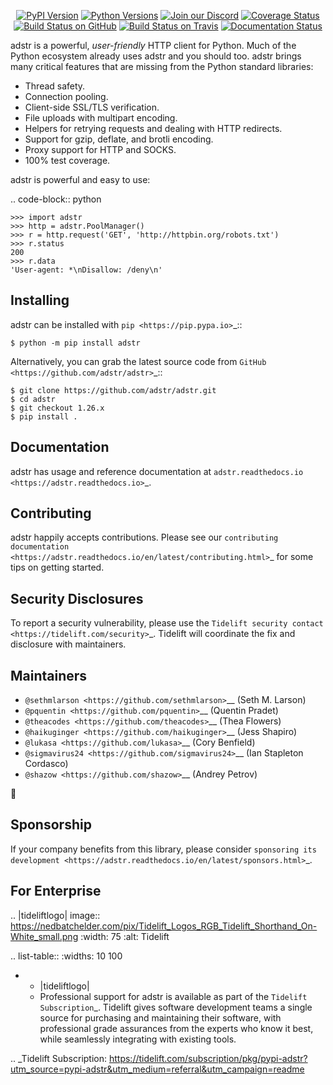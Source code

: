    <p align="center">
      <a href="https://pypi.org/project/adstr"><img alt="PyPI Version" src="https://img.shields.io/pypi/v/adstr.svg?maxAge=86400" /></a>
      <a href="https://pypi.org/project/adstr"><img alt="Python Versions" src="https://img.shields.io/pypi/pyversions/adstr.svg?maxAge=86400" /></a>
      <a href="https://discord.gg/CHEgCZN"><img alt="Join our Discord" src="https://img.shields.io/discord/756342717725933608?color=%237289da&label=discord" /></a>
      <a href="https://codecov.io/gh/adstr/adstr"><img alt="Coverage Status" src="https://img.shields.io/codecov/c/github/adstr/adstr.svg" /></a>
      <a href="https://github.com/adstr/adstr/actions?query=workflow%3ACI"><img alt="Build Status on GitHub" src="https://github.com/adstr/adstr/workflows/CI/badge.svg" /></a>
      <a href="https://travis-ci.org/adstr/adstr"><img alt="Build Status on Travis" src="https://travis-ci.org/adstr/adstr.svg?branch=master" /></a>
      <a href="https://adstr.readthedocs.io"><img alt="Documentation Status" src="https://readthedocs.org/projects/adstr/badge/?version=latest" /></a>
   </p>

adstr is a powerful, *user-friendly* HTTP client for Python. Much of the
Python ecosystem already uses adstr and you should too.
adstr brings many critical features that are missing from the Python
standard libraries:

- Thread safety.
- Connection pooling.
- Client-side SSL/TLS verification.
- File uploads with multipart encoding.
- Helpers for retrying requests and dealing with HTTP redirects.
- Support for gzip, deflate, and brotli encoding.
- Proxy support for HTTP and SOCKS.
- 100% test coverage.

adstr is powerful and easy to use:

.. code-block:: python

    >>> import adstr
    >>> http = adstr.PoolManager()
    >>> r = http.request('GET', 'http://httpbin.org/robots.txt')
    >>> r.status
    200
    >>> r.data
    'User-agent: *\nDisallow: /deny\n'


Installing
----------

adstr can be installed with `pip <https://pip.pypa.io>`_::

    $ python -m pip install adstr

Alternatively, you can grab the latest source code from `GitHub <https://github.com/adstr/adstr>`_::

    $ git clone https://github.com/adstr/adstr.git
    $ cd adstr
    $ git checkout 1.26.x
    $ pip install .


Documentation
-------------

adstr has usage and reference documentation at `adstr.readthedocs.io <https://adstr.readthedocs.io>`_.


Contributing
------------

adstr happily accepts contributions. Please see our
`contributing documentation <https://adstr.readthedocs.io/en/latest/contributing.html>`_
for some tips on getting started.


Security Disclosures
--------------------

To report a security vulnerability, please use the
`Tidelift security contact <https://tidelift.com/security>`_.
Tidelift will coordinate the fix and disclosure with maintainers.


Maintainers
-----------

- `@sethmlarson <https://github.com/sethmlarson>`__ (Seth M. Larson)
- `@pquentin <https://github.com/pquentin>`__ (Quentin Pradet)
- `@theacodes <https://github.com/theacodes>`__ (Thea Flowers)
- `@haikuginger <https://github.com/haikuginger>`__ (Jess Shapiro)
- `@lukasa <https://github.com/lukasa>`__ (Cory Benfield)
- `@sigmavirus24 <https://github.com/sigmavirus24>`__ (Ian Stapleton Cordasco)
- `@shazow <https://github.com/shazow>`__ (Andrey Petrov)

👋


Sponsorship
-----------

If your company benefits from this library, please consider `sponsoring its
development <https://adstr.readthedocs.io/en/latest/sponsors.html>`_.


For Enterprise
--------------

.. |tideliftlogo| image:: https://nedbatchelder.com/pix/Tidelift_Logos_RGB_Tidelift_Shorthand_On-White_small.png
   :width: 75
   :alt: Tidelift

.. list-table::
   :widths: 10 100

   * - |tideliftlogo|
     - Professional support for adstr is available as part of the `Tidelift
       Subscription`_.  Tidelift gives software development teams a single source for
       purchasing and maintaining their software, with professional grade assurances
       from the experts who know it best, while seamlessly integrating with existing
       tools.

.. _Tidelift Subscription: https://tidelift.com/subscription/pkg/pypi-adstr?utm_source=pypi-adstr&utm_medium=referral&utm_campaign=readme
